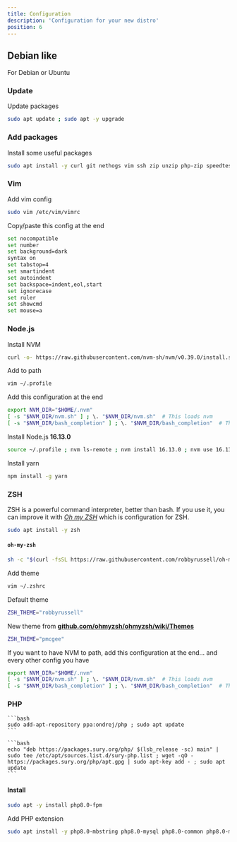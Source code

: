 ```yaml
---
title: Configuration
description: 'Configuration for your new distro'
position: 6
---
```


## Debian like

For Debian or Ubuntu

### Update

Update packages

```bash
sudo apt update ; sudo apt -y upgrade
```

### Add packages

Install some useful packages

```bash
sudo apt install -y curl git nethogs vim ssh zip unzip php-zip speedtest-cli lsb-release ca-certificates apt-transport-https software-properties-common ; sudo chmod u+s $(which nethogs)
```

### Vim

Add vim config

```bash
sudo vim /etc/vim/vimrc
```

Copy/paste this config at the end

```bash
set nocompatible
set number
set background=dark
syntax on
set tabstop=4
set smartindent
set autoindent
set backspace=indent,eol,start
set ignorecase
set ruler
set showcmd
set mouse=a
```

### Node.js

Install NVM

```bash
curl -o- https://raw.githubusercontent.com/nvm-sh/nvm/v0.39.0/install.sh | bash
```

Add to path

```bash
vim ~/.profile
```

Add this configuration at the end

```bash
export NVM_DIR="$HOME/.nvm"
[ -s "$NVM_DIR/nvm.sh" ] ; \. "$NVM_DIR/nvm.sh"  # This loads nvm
[ -s "$NVM_DIR/bash_completion" ] ; \. "$NVM_DIR/bash_completion"  # This loads nvm bash_completion
```

Install Node.js **16.13.0**

```bash
source ~/.profile ; nvm ls-remote ; nvm install 16.13.0 ; nvm use 16.13.0 ; nvm alias default 16.13.0 ; nvm use default ; nvm ls ; node -v
```

Install yarn

```bash
npm install -g yarn
```

### ZSH

ZSH is a powerful command interpreter, better than bash. If you use it, you can improve it with [*Oh my ZSH*](https://ohmyz.sh/) which is configuration for ZSH.

```bash
sudo apt install -y zsh
```

#### `oh-my-zsh`

```bash
sh -c "$(curl -fsSL https://raw.githubusercontent.com/robbyrussell/oh-my-zsh/master/tools/install.sh)"
```

Add theme

```bash
vim ~/.zshrc
```

Default theme

```bash
ZSH_THEME="robbyrussell"
```

New theme from [**github.com/ohmyzsh/ohmyzsh/wiki/Themes**](https://github.com/ohmyzsh/ohmyzsh/wiki/Themes)

```bash
ZSH_THEME="pmcgee"
```

If you want to have NVM to path, add this configuration at the end... and every other config you have

```bash
export NVM_DIR="$HOME/.nvm"
[ -s "$NVM_DIR/nvm.sh" ] ; \. "$NVM_DIR/nvm.sh"  # This loads nvm
[ -s "$NVM_DIR/bash_completion" ] ; \. "$NVM_DIR/bash_completion"  # This loads nvm bash_completion
```

### PHP

<code-group>
  <code-block label="Ubuntu" active>

    ```bash
    sudo add-apt-repository ppa:ondrej/php ; sudo apt update
    ```

  </code-block>
  <code-block label="Debian">

    ```bash
    echo "deb https://packages.sury.org/php/ $(lsb_release -sc) main" | sudo tee /etc/apt/sources.list.d/sury-php.list ; wget -qO - https://packages.sury.org/php/apt.gpg | sudo apt-key add - ; sudo apt update
    ```

  </code-block>
</code-group>

#### Install

```bash
sudo apt -y install php8.0-fpm
```

Add PHP extension

```bash
sudo apt install -y php8.0-mbstring php8.0-mysql php8.0-common php8.0-mysql php8.0-xml php8.0-curl php8.0-gd php8.0-imagick php8.0-cli php8.0-dev php8.0-imap php8.0-mbstring php8.0-opcache php8.0-soap php8.0-zip php8.0-intl php8.0-bz2
```
